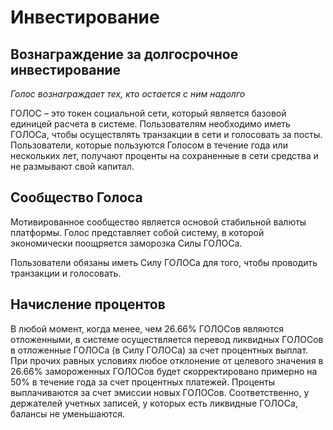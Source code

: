 # Инвестирование

## Вознаграждение за долгосрочное инвестирование

_Голос вознаграждает тех, кто остается с ним надолго_

ГОЛОС – это токен социальной сети, который является базовой единицей расчета в системе. Пользователям необходимо иметь ГОЛОСа, чтобы осуществлять транзакции в сети и голосовать за посты. Пользователи, которые пользуются Голосом в течение года или нескольких лет, получают проценты на сохраненные в сети средства и не размывают свой капитал.

## Сообщество Голоса

Мотивированное сообщество является основой стабильной валюты платформы. Голос представляет собой систему, в которой экономически поощряется заморозка Силы ГОЛОСа.

Пользователи обязаны иметь Силу ГОЛОСа для того, чтобы проводить транзакции и голосовать.

## Начисление процентов

В любой момент, когда менее, чем 26.66% ГОЛОСов являются отложенными, в системе осуществляется перевод ликвидных ГОЛОСов в отложенные ГОЛОСа \(в Силу ГОЛОСа\) за счет процентных выплат. При прочих равных условиях любое отклонение от целевого значения в 26.66% замороженных ГОЛОСов будет скорректировано примерно на 50% в течение года за счет процентных платежей. Проценты выплачиваются за счет эмиссии новых ГОЛОСов. Соответственно, у держателей учетных записей, у которых есть ликвидные ГОЛОСа, балансы не уменьшаются.


